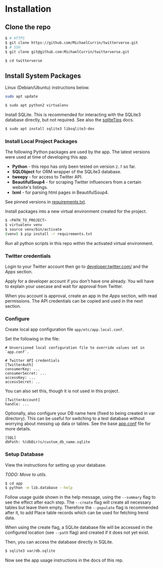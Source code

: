 # Installation

## Clone the repo

```bash
$ # HTTPS
$ git clone https://github.com/MichaelCurrin/twitterverse.git
$ # SSH
$ git clone git@github.com:MichaelCurrin/twitterverse.git
```
```bash
$ cd twitterverse
```

## Install System Packages

Linux (Debian/Ubuntu) instructions below.


```bash
sudo apt update
```

```bash
$ sudo apt python2 virtualenv
```

Install SQLite. This is recommended for interacting with the SQLite3 database directly, but not required. See also the [sqliteTips](/docs/usage_tips/sqlite.md) docs.

```bash
$ sudo apt install sqlite3 libsqlite3-dev
```


### Install Local Project Packages

The following Python packages are used by the app. The latest versions were used at time of developing this app.

* **Python** - this repo has only been tested on version `2.7` so far.
* **SQLObject** for ORM wrapper of the SQLite3 database.
* **tweepy** - for access to Twitter API.
* **BeautifulSoup4** - for scraping Twitter influencers from a certain website's listings.
* **lxml** - for parsing html pages in BeautifulSoup4.

See pinned versions in [requirements.txt](/requirements.txt).

Install packages into a new virtual environment created for the project.

```bash
$ <PATH_TO_PROJECT>
$ virtualenv venv
$ source venv/bin/activate
(venv) $ pip install -r requirements.txt
```

Run all python scripts in this repo within the activated virtual environment.


### Twitter credentials

Login to your Twitter account then go to [developer.twitter.com/](https://developer.twitter.com/) and the _Apps_ section.

Apply for a developer account if you don't have one already. You will have to explain your usecase and wait for approval from Twitter.

When you account is approval, create an app in the _Apps_ section, with read permissions. The API credentials can be copied and used in the next section.


### Configure

Create local app configuration file `app/etc/app.local.conf`.

Set the following in the file:

```
# Unversioned local configuration file to override values set in `app.conf`.

# Twitter API credentials
[TwitterAuth]
consumerKey: ...
consumerSecret: ...
accessKey: ...
accessSecret: ..
```

You can also set this, though it is not used in this project.

```
[TwitterAccount]
handle: ...
```

Optionally, also configure your DB name here (fixed to being created in var directory). This can be useful for switching to a test database without worrying about messing up data or tables. See the base [app.conf](/app/etc/app.conf) file for more details.

```
[SQL]
dbPath: %(dbDir)s/custom_db_name.sqlite
```


### Setup Database

View the instructions for setting up your database.

_TODO: Move to utils._

```bash
$ cd app
$ python -m lib.database --help
```

Follow usage guide shown in the help message, using the `--summary` flag to see the effect after each step. The `--create` flag will create all necessary tables but leave them empty. Therefore the `--populate` flag is recommended after it, to add Place table records which can be used for fetching trend data.

When using the create flag, a SQLite database file will be accessed in the configured location (see `--path` flag) and created if it does not yet exist.

Then, you can access the database directly in SQLite.

```bash
$ sqlite3 var/db.sqlite
```

Now see the app usage instructions in the docs of this rep.
